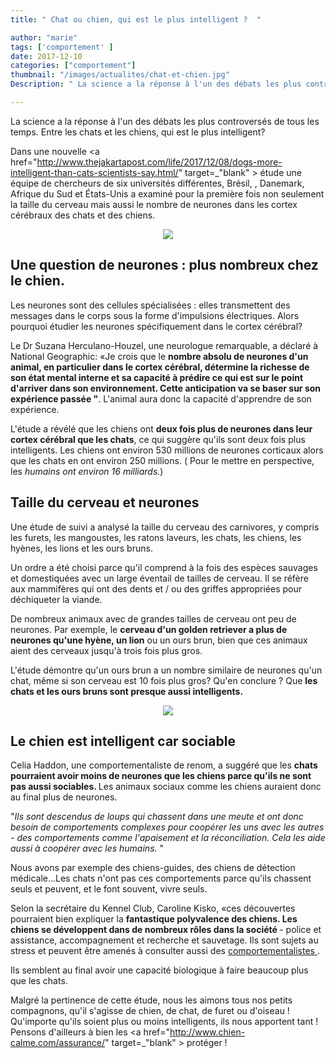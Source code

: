 ```yaml
---
title: " Chat ou chien, qui est le plus intelligent ?  "

author: "marie"
tags: ['comportement' ]
date: 2017-12-10
categories: ["comportement"]
thumbnail: "/images/actualites/chat-et-chien.jpg"
Description: " La science a la réponse à l'un des débats les plus controversés de tous les temps. Entre les chats et les chiens, qui est le plus intelligent?  "

---
```


La science a la réponse à l'un des débats les plus controversés de tous les temps. Entre les chats et les chiens, qui est le plus intelligent?

Dans une nouvelle <a href="http://www.thejakartapost.com/life/2017/12/08/dogs-more-intelligent-than-cats-scientists-say.html/" target=_"blank" > étude </a> une équipe de chercheurs de six universités différentes, Brésil, , Danemark, Afrique du Sud et  États-Unis a examiné pour la première fois non seulement la taille du cerveau mais aussi le nombre de neurones dans les cortex cérébraux des chats et des chiens.

<p align="center"><img src="/images/actualites/itelligence-chine_chat.jpg" class="img-responsive"></p>




## Une question de neurones : plus nombreux chez le chien. ##

Les neurones sont des cellules spécialisées : elles transmettent des messages dans le corps sous la forme d'impulsions électriques. Alors pourquoi étudier les neurones spécifiquement dans le cortex cérébral?

Le Dr Suzana Herculano-Houzel, une neurologue remarquable, a déclaré à National Geographic: «Je crois que le <b>nombre absolu de neurones d'un animal, en particulier dans le cortex cérébral, détermine la richesse de son état mental interne et sa capacité à prédire ce qui est sur le point d'arriver dans son environnement. Cette anticipation va se baser sur son expérience passée "</b>. L'animal aura donc la capacité d'apprendre de son expérience.

L'étude a révélé que les chiens ont <b>deux fois plus de neurones dans leur cortex cérébral que les chats</b>, ce qui suggère qu'ils sont deux fois plus intelligents. Les chiens ont environ 530 millions de neurones corticaux alors que les chats en ont environ 250 millions. ( Pour le mettre en perspective, les <i>humains ont environ 16 milliards.</i>)



## Taille du cerveau et neurones ##

Une étude de suivi a analysé la taille du cerveau des carnivores, y compris les furets, les mangoustes, les ratons laveurs, les chats, les chiens, les hyènes, les lions et les ours bruns.

 Un ordre a été choisi parce qu'il comprend à la fois des espèces sauvages et domestiquées avec un large éventail de tailles de cerveau. Il se réfère aux mammifères qui ont des dents et / ou des griffes appropriées pour déchiqueter la viande.

 De nombreux animaux avec de grandes tailles de cerveau ont peu de neurones. Par exemple, le <b>cerveau d'un golden retriever a plus de neurones qu'une hyène, un lion</b> ou un ours brun, bien que ces animaux aient des cerveaux jusqu'à trois fois plus gros.

 L'étude démontre qu'un ours brun a un nombre similaire de neurones qu'un chat, même si son cerveau est 10 fois plus gros? Qu'en conclure ?  Que <b>les chats et les ours bruns sont presque aussi intelligents.</b>


<p align="center"><img src="/images/actualites/cat-vs-bear.png" class="img-responsive"></p>

## Le chien est intelligent car sociable ##
Celia Haddon, une comportementaliste de renom, a suggéré que les <b>chats pourraient avoir moins de neurones que les chiens parce qu'ils ne sont pas aussi sociables. </b>Les animaux sociaux comme les chiens auraient donc au final plus de neurones.

"<i>Ils sont descendus de loups qui chassent dans une meute et ont donc besoin de comportements complexes pour coopérer les uns avec les autres - des comportements comme l'apaisement et la réconciliation. Cela les aide aussi à coopérer avec les humains. </i>"

Nous avons par exemple des chiens-guides, des chiens de détection médicale...Les chats n'ont pas ces comportements parce qu'ils chassent seuls et peuvent, et le font souvent, vivre seuls.

Selon la secrétaire du Kennel Club, Caroline Kisko, «ces découvertes pourraient bien expliquer la <b> fantastique polyvalence des chiens. Les chiens se développent dans de nombreux rôles dans la société </b>-  police et assistance,  accompagnement et recherche et sauvetage. Ils sont sujets au stress et peuvent être amenés à consulter aussi des <a href="https://www.comportementaliste-gironde.fr" target="_blank" > comportementalistes </a>.

Ils semblent au final  avoir une capacité biologique à faire beaucoup plus que les chats.

Malgré la pertinence de cette étude, nous les aimons tous nos petits compagnons, qu'il s'agisse de chien, de chat, de furet ou d'oiseau ! Qu'importe qu'ils soient plus ou moins intelligents, ils nous apportent tant !  Pensons d'ailleurs à bien les <a href="http://www.chien-calme.com/assurance/" target=_"blank" > protéger </a> !

